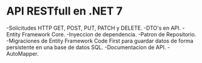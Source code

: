  <h1>API RESTfull en .NET 7</h1>
 -Solicitudes HTTP GET, POST, PUT, PATCH y DELETE.
 -DTO's en API.
 -Entity Framework Core.
 -Inyeccion de dependencia.
 -Patron de Repositorio.
 -Migraciones de Entity Framework Code First para guardar datos de forma 
 persistente en una base de datos SQL.
 -Documentacion de API.
 -AutoMapper.
